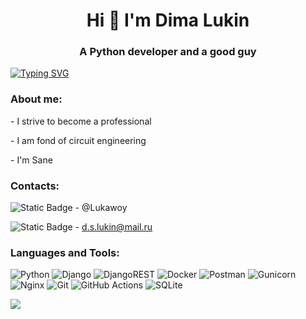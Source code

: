 <h1 align="center">Hi 👋 I'm Dima Lukin</a> 
<h3 align="center">A Python developer and a good guy</h3>

[![Typing SVG](https://readme-typing-svg.demolab.com?font=Fira+Code&size=16&duration=3000&pause=250&color=2EB6F7&multiline=true&width=1000&height=50&lines=%E2%80%9CMathematics+must+be+studied+if+only+because+it+puts+the+mind+in+order.%E2%80%9D;-+M.V.+Lomonosov)](https://git.io/typing-svg)

<h3>About me:</h3>
<p>- I strive to become a professional</p>
<p>- I am fond of circuit engineering</p>
<p>- I'm Sane</p>

<h3>Contacts:</h3>



<p>  
  
![Static Badge](https://img.shields.io/badge/Telegram-blue?style=flat) - @Lukawoy
</p>
<p>
  
  ![Static Badge](https://img.shields.io/badge/Email-green?style=flat) - d.s.lukin@mail.ru
</p>

<h3>Languages and Tools:</h3>

![Python](https://img.shields.io/badge/python-3670A0?style=for-the-badge&logo=python&logoColor=ffdd54)
![Django](https://img.shields.io/badge/django-%23092E20.svg?style=for-the-badge&logo=django&logoColor=white)
![DjangoREST](https://img.shields.io/badge/DJANGO-REST-ff1709?style=for-the-badge&logo=django&logoColor=white&color=ff1709&labelColor=gray)
![Docker](https://img.shields.io/badge/docker-%230db7ed.svg?style=for-the-badge&logo=docker&logoColor=white)
![Postman](https://img.shields.io/badge/Postman-FF6C37?style=for-the-badge&logo=postman&logoColor=white)
![Gunicorn](https://img.shields.io/badge/gunicorn-%298729.svg?style=for-the-badge&logo=gunicorn&logoColor=white)
![Nginx](https://img.shields.io/badge/nginx-%23009639.svg?style=for-the-badge&logo=nginx&logoColor=white)
![Git](https://img.shields.io/badge/git-%23F05033.svg?style=for-the-badge&logo=git&logoColor=white)
![GitHub Actions](https://img.shields.io/badge/github%20actions-%232671E5.svg?style=for-the-badge&logo=githubactions&logoColor=white)
![SQLite](https://img.shields.io/badge/sqlite-%2307405e.svg?style=for-the-badge&logo=sqlite&logoColor=white)


![](https://komarev.com/ghpvc/?username=lukawoy)
